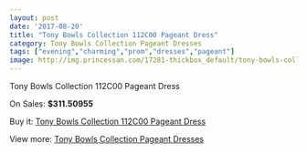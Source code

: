 ```yaml
---
layout: post
date: '2017-08-20'
title: "Tony Bowls Collection 112C00 Pageant Dress"
category: Tony Bowls Collection Pageant Dresses
tags: ["evening","charming","prom","dresses","pageant"]
image: http://img.princessan.com/17281-thickbox_default/tony-bowls-collection-112c00-pageant-dress.jpg
---
```

Tony Bowls Collection 112C00 Pageant Dress

On Sales: **$311.50955**
<a href="https://www.princessan.com/en/tony-bowls-collection-pageant-dresses/8153-tony-bowls-collection-112c00-pageant-dress.html"><amp-img layout="responsive" width="600" height="600" src="//img.princessan.com/17281-thickbox_default/tony-bowls-collection-112c00-pageant-dress.jpg" alt="Tony Bowls Collection 112C00 Pageant Dress 0" /></a>
<a href="https://www.princessan.com/en/tony-bowls-collection-pageant-dresses/8153-tony-bowls-collection-112c00-pageant-dress.html"><amp-img layout="responsive" width="600" height="600" src="//img.princessan.com/17284-thickbox_default/tony-bowls-collection-112c00-pageant-dress.jpg" alt="Tony Bowls Collection 112C00 Pageant Dress 1" /></a>
<a href="https://www.princessan.com/en/tony-bowls-collection-pageant-dresses/8153-tony-bowls-collection-112c00-pageant-dress.html"><amp-img layout="responsive" width="600" height="600" src="//img.princessan.com/17283-thickbox_default/tony-bowls-collection-112c00-pageant-dress.jpg" alt="Tony Bowls Collection 112C00 Pageant Dress 2" /></a>
<a href="https://www.princessan.com/en/tony-bowls-collection-pageant-dresses/8153-tony-bowls-collection-112c00-pageant-dress.html"><amp-img layout="responsive" width="600" height="600" src="//img.princessan.com/17282-thickbox_default/tony-bowls-collection-112c00-pageant-dress.jpg" alt="Tony Bowls Collection 112C00 Pageant Dress 3" /></a>

Buy it: [Tony Bowls Collection 112C00 Pageant Dress](https://www.princessan.com/en/tony-bowls-collection-pageant-dresses/8153-tony-bowls-collection-112c00-pageant-dress.html "Tony Bowls Collection 112C00 Pageant Dress")

View more: [Tony Bowls Collection Pageant Dresses](https://www.princessan.com/en/66-tony-bowls-collection-pageant-dresses "Tony Bowls Collection Pageant Dresses")